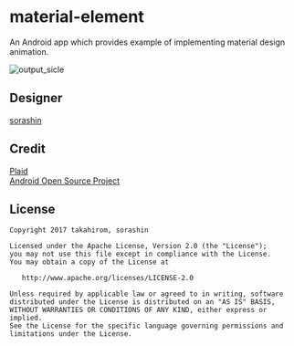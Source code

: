# material-element


An Android app which provides  example of implementing material design animation.


![output_sicle](https://cloud.githubusercontent.com/assets/1386930/23578876/bb3b62d0-0123-11e7-906a-bc5714314f44.gif)


## Designer
[sorashin](http://github.com/sorashin)


## Credit
[Plaid](https://github.com/nickbutcher/plaid)  
[Android Open Source Project](https://source.android.com/source/licenses.html)

## License

    Copyright 2017 takahirom, sorashin

    Licensed under the Apache License, Version 2.0 (the "License");
    you may not use this file except in compliance with the License.
    You may obtain a copy of the License at

       http://www.apache.org/licenses/LICENSE-2.0

    Unless required by applicable law or agreed to in writing, software
    distributed under the License is distributed on an "AS IS" BASIS,
    WITHOUT WARRANTIES OR CONDITIONS OF ANY KIND, either express or implied.
    See the License for the specific language governing permissions and
    limitations under the License.
